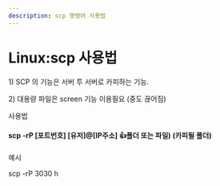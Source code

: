 ```yaml
---
description: scp 명령어 사용법
---
```


# Linux:scp 사용법

1\) SCP 의 기능은 서버 투 서버로 카피하는 기능.

2\) 대용량 파일은 screen 기능 이용필요 (중도 끊어짐) &#x20;

사용법

#### scp -rP \[포트번호] \[유저]@\[IP주소] :thumbsup:폴더 또는 파일) (카피될 폴더)

예시

scp -rP 3030 h   &#x20;

&#x20;
